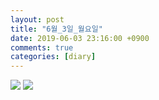 ```yaml
---
layout: post
title: "6월_3일_월요일"
date: 2019-06-03 23:16:00 +0900
comments: true 
categories: [diary] 
---
```

![](http://blogfiles13.naver.net/MjAxOTA2MDNfODgg/MDAxNTU5NTcxMzgwNzIz.6dSDDAorYG1njNcPQVV3xHxAH4__P0lilIohhtPDnrIg.5GHlzJqhFgiTfghwW1-J6svzfxOblkk9spgLM_Cl-pkg.JPEG.hotleve/NaverBlog_20190603_231620_10.jpg) 
![](http://blogfiles5.naver.net/MjAxOTA2MDNfMjc4/MDAxNTU5NTcxMzgxNTU5.gMsdYFBSwkplR0OxF_zJnPm7lzQpbrWABke1m3fqGyYg.lGJpFF5opyY7LOleQyKtxO4ULKkpvAwPFN11XDBcicIg.JPEG.hotleve/NaverBlog_20190603_231621_11.jpg) 

